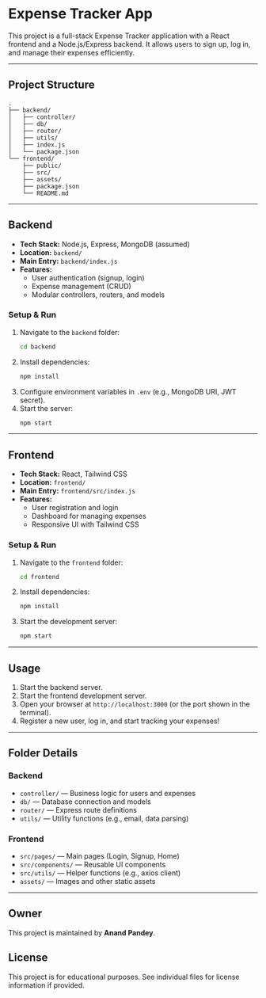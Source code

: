 # Expense Tracker App

This project is a full-stack Expense Tracker application with a React frontend and a Node.js/Express backend. It allows users to sign up, log in, and manage their expenses efficiently.

---

## Project Structure

```
.
├── backend/
│   ├── controller/
│   ├── db/
│   ├── router/
│   ├── utils/
│   ├── index.js
│   └── package.json
└── frontend/
    ├── public/
    ├── src/
    ├── assets/
    ├── package.json
    └── README.md
```

---

## Backend

- **Tech Stack:** Node.js, Express, MongoDB (assumed)
- **Location:** `backend/`
- **Main Entry:** `backend/index.js`
- **Features:**
  - User authentication (signup, login)
  - Expense management (CRUD)
  - Modular controllers, routers, and models

### Setup & Run
1. Navigate to the `backend` folder:
   ```sh
   cd backend
   ```
2. Install dependencies:
   ```sh
   npm install
   ```
3. Configure environment variables in `.env` (e.g., MongoDB URI, JWT secret).
4. Start the server:
   ```sh
   npm start
   ```

---

## Frontend

- **Tech Stack:** React, Tailwind CSS
- **Location:** `frontend/`
- **Main Entry:** `frontend/src/index.js`
- **Features:**
  - User registration and login
  - Dashboard for managing expenses
  - Responsive UI with Tailwind CSS

### Setup & Run
1. Navigate to the `frontend` folder:
   ```sh
   cd frontend
   ```
2. Install dependencies:
   ```sh
   npm install
   ```
3. Start the development server:
   ```sh
   npm start
   ```

---

## Usage
1. Start the backend server.
2. Start the frontend development server.
3. Open your browser at `http://localhost:3000` (or the port shown in the terminal).
4. Register a new user, log in, and start tracking your expenses!

---

## Folder Details

### Backend
- `controller/` — Business logic for users and expenses
- `db/` — Database connection and models
- `router/` — Express route definitions
- `utils/` — Utility functions (e.g., email, data parsing)

### Frontend
- `src/pages/` — Main pages (Login, Signup, Home)
- `src/components/` — Reusable UI components
- `src/utils/` — Helper functions (e.g., axios client)
- `assets/` — Images and other static assets

---

## Owner
This project is maintained by **Anand Pandey**.

## License
This project is for educational purposes. See individual files for license information if provided.

